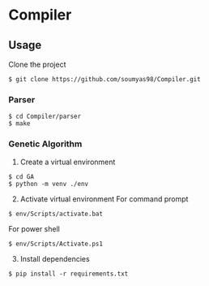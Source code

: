 # Compiler

## Usage

Clone the project

```
$ git clone https://github.com/soumyas98/Compiler.git 
```

### Parser
```
$ cd Compiler/parser
$ make
```

### Genetic Algorithm

1. Create a virtual environment 
```
$ cd GA
$ python -m venv ./env
```
2. Activate virtual environment
For command prompt

```
$ env/Scripts/activate.bat
```

For power shell
```
$ env/Scripts/Activate.ps1
```
3. Install dependencies
```
$ pip install -r requirements.txt
```
